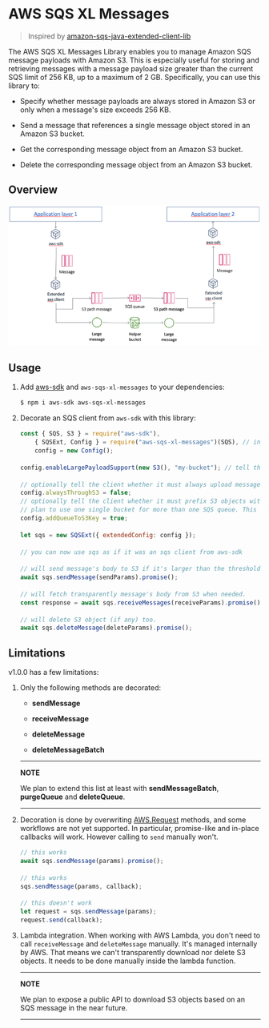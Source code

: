 # AWS SQS XL Messages

> Inspired by [amazon-sqs-java-extended-client-lib](https://github.com/awslabs/amazon-sqs-java-extended-client-lib)

The AWS SQS XL Messages Library enables you to manage Amazon SQS message payloads with Amazon S3. This is especially useful for storing and retrieving messages with a message payload size greater than the current SQS limit of 256 KB, up to a maximum of 2 GB. Specifically, you can use this library to:

* Specify whether message payloads are always stored in Amazon S3 or only when a message's size exceeds 256 KB.

* Send a message that references a single message object stored in an Amazon S3 bucket.

* Get the corresponding message object from an Amazon S3 bucket.

* Delete the corresponding message object from an Amazon S3 bucket.

## Overview

![Architecture](architecture.png)

## Usage

1. Add [aws-sdk](https://www.npmjs.com/package/aws-sdk) and `aws-sqs-xl-messages` to your dependencies:

    ```sh
    $ npm i aws-sdk aws-sqs-xl-messages
    ```

2. Decorate an SQS client from `aws-sdk` with this library:

    ```js
    const { SQS, S3 } = require("aws-sdk"),
        { SQSExt, Config } = require("aws-sqs-xl-messages")(SQS), // inject the SQS client that will be decorated
        config = new Config();

    config.enableLargePayloadSupport(new S3(), "my-bucket"); // tell the client which S3 bucket to use.

    // optionally tell the client whether it must always upload messages to S3. This defaults to false.
    config.alwaysThroughS3 = false;
    // optionally tell the client whether it must prefix S3 objects with the QueueName. Useful if you
    // plan to use one single bucket for more than one SQS queue. This defaults to true.
    config.addQueueToS3Key = true;

    let sqs = new SQSExt({ extendedConfig: config });

    // you can now use sqs as if it was an sqs client from aws-sdk

    // will send message's body to S3 if it's larger than the threshold (or alwaysThroughS3)
    await sqs.sendMessage(sendParams).promise();

    // will fetch transparently message's body from S3 when needed.
    const response = await sqs.receiveMessages(receiveParams).promise();

    // will delete S3 object (if any) too.
    await sqs.deleteMessage(deleteParams).promise();
    ```

## Limitations

v1.0.0 has a few limitations:

1. Only the following methods are decorated:
    * **sendMessage**

    * **receiveMessage**

    * **deleteMessage**

    * **deleteMessageBatch**

    ---
    **NOTE**

    We plan to extend this list at least with **sendMessageBatch**, **purgeQueue** and **deleteQueue**.

    ---

2. Decoration is done by overwriting [AWS.Request](https://docs.aws.amazon.com/AWSJavaScriptSDK/latest/AWS/Request.html) methods, and some workflows are not yet supported. In particular, promise-like and in-place callbacks will work. However calling to `send` manually won't.

    ```js
    // this works
    await sqs.sendMessage(params).promise();

    // this works
    sqs.sendMessage(params, callback);

    // this doesn't work
    let request = sqs.sendMessage(params);
    request.send(callback);
    ```

3. Lambda integration. When working with AWS Lambda, you don't need to call `receiveMessage` and `deleteMessage` manually. It's managed internally by AWS. That means we can't transparently download nor delete S3 objects. It needs to be done manually inside the lambda function.

    ---
    **NOTE**

    We plan to expose a public API to download S3 objects based on an SQS message in the near future.

    ---